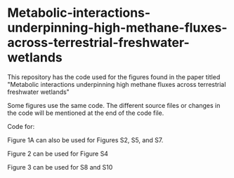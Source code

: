 # Metabolic-interactions-underpinning-high-methane-fluxes-across-terrestrial-freshwater-wetlands
This repository has the code used for the figures found in the paper titled "Metabolic interactions underpinning high methane fluxes across terrestrial freshwater wetlands"

Some figures use the same code. The different source files or changes in the code will be mentioned at the end of the code file.

Code for:

Figure 1A can also be used for Figures S2, S5, and S7.

Figure 2 can be used for Figure S4

Figure 3 can be used for S8 and S10

